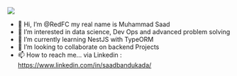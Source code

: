 
![](https://i.pinimg.com/originals/e1/f3/41/e1f3413bf5036045713341394f617225.gif)

- 👋 Hi, I’m @RedFC my real name is Muhammad Saad
- 👀 I’m interested in data science, Dev Ops and advanced problem solving
- 🌱 I’m currently learning NestJS with TypeORM
- 💞️ I’m looking to collaborate on backend Projects 
- 📫 How to reach me... via Linkedin : https://www.linkedin.com/in/saadbandukada/

<!---
RedFC/RedFC is a ✨ special ✨ repository because its `README.md` (this file) appears on your GitHub profile.
You can click the Preview link to take a look at your changes.
--->
